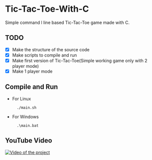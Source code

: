# Tic-Tac-Toe-With-C

Simple command l line based Tic-Tac-Toe game made with C.

## TODO

- [x] Make the structure of the source code
- [x] Make scripts to compile and run
- [x] Make first version of Tic-Tac-Toe(Simple working game only with 2 player mode)
- [x] Make 1 player mode

## Compile and Run

* For Linux

        ./main.sh

* For Windows 

        .\main.bat
        
## YouTube Video
   
[![Video of the project](https://img.youtube.com/vi/Lr1fBcXlmpI/0.jpg)](https://www.youtube.com/watch?v=Lr1fBcXlmpI)
